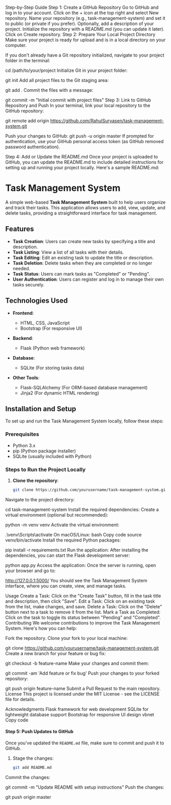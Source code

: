 Step-by-Step Guide
Step 1: Create a GitHub Repository
Go to GitHub and log in to your account.
Click on the + icon at the top right and select New repository.
Name your repository (e.g., task-management-system) and set it to public (or private if you prefer).
Optionally, add a description of your project.
Initialize the repository with a README.md (you can update it later).
Click on Create repository.
Step 2: Prepare Your Local Project Directory
Make sure your project is ready for upload and is in a local directory on your computer.

If you don't already have a Git repository initialized, navigate to your project folder in the terminal:


cd /path/to/your/project
Initialize Git in your project folder:


git init
Add all project files to the Git staging area:


git add .
Commit the files with a message:


git commit -m "Initial commit with project files"
Step 3: Link to GitHub Repository and Push
In your terminal, link your local repository to the GitHub repository:


git remote add origin https://github.com/RahulSuryasen/task-management-system.git


Push your changes to GitHub:
git push -u origin master
If prompted for authentication, use your GitHub personal access token (as GitHub removed password authentication).

Step 4: Add or Update the README.md
Once your project is uploaded to GitHub, you can update the README.md to include detailed instructions for setting up and running your project locally. Here's a sample README.md:


# Task Management System

A simple web-based **Task Management System** built to help users organize and track their tasks. This application allows users to add, view, update, and delete tasks, providing a straightforward interface for task management.

## Features

- **Task Creation**: Users can create new tasks by specifying a title and description.
- **Task Listing**: View a list of all tasks with their details.
- **Task Editing**: Edit an existing task to update the title or description.
- **Task Deletion**: Delete tasks when they are completed or no longer needed.
- **Task Status**: Users can mark tasks as "Completed" or "Pending".
- **User Authentication**: Users can register and log in to manage their own tasks securely.

## Technologies Used

- **Frontend**:
  - HTML, CSS, JavaScript
  - Bootstrap (For responsive UI)
  
- **Backend**:
  - Flask (Python web framework)
  
- **Database**:
  - SQLite (For storing tasks data)
  
- **Other Tools**:
  - Flask-SQLAlchemy (For ORM-based database management)
  - Jinja2 (For dynamic HTML rendering)

## Installation and Setup

To set up and run the Task Management System locally, follow these steps:

### Prerequisites

- Python 3.x
- pip (Python package installer)
- SQLite (usually included with Python)

### Steps to Run the Project Locally

1. **Clone the repository**:
   ```bash
   git clone https://github.com/yourusername/task-management-system.git
Navigate to the project directory:

cd task-management-system
Install the required dependencies: Create a virtual environment (optional but recommended):


python -m venv venv
Activate the virtual environment:

.\venv\Scripts\activate
On macOS/Linux:
bash
Copy code
source venv/bin/activate
Install the required Python packages:


pip install -r requirements.txt
Run the application: After installing the dependencies, you can start the Flask development server:


python app.py
Access the application: Once the server is running, open your browser and go to:


http://127.0.0.1:5000/
You should see the Task Management System interface, where you can create, view, and manage tasks.

Usage
Create a Task: Click on the "Create Task" button, fill in the task title and description, then click "Save".
Edit a Task: Click on an existing task from the list, make changes, and save.
Delete a Task: Click on the "Delete" button next to a task to remove it from the list.
Mark a Task as Completed: Click on the task to toggle its status between "Pending" and "Completed".
Contributing
We welcome contributions to improve the Task Management System. Here's how you can help:

Fork the repository.
Clone your fork to your local machine:

git clone https://github.com/yourusername/task-management-system.git
Create a new branch for your feature or bug fix:

git checkout -b feature-name
Make your changes and commit them:

git commit -am 'Add feature or fix bug'
Push your changes to your forked repository:

git push origin feature-name
Submit a Pull Request to the main repository.
License
This project is licensed under the MIT License - see the LICENSE file for details.

Acknowledgments
Flask framework for web development
SQLite for lightweight database support
Bootstrap for responsive UI design
vbnet
Copy code

#### Step 5: Push Updates to GitHub
Once you've updated the `README.md` file, make sure to commit and push it to GitHub.

1. Stage the changes:
   ```bash
   git add README.md
Commit the changes:


git commit -m "Update README with setup instructions"
Push the changes:


git push origin master
